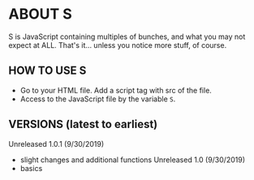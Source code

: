 ABOUT S
=====
S is JavaScript containing multiples of bunches, and what you may not expect at ALL.
That's it... unless you notice more stuff, of course.

HOW TO USE S
-----
- Go to your HTML file. Add a script tag with src of the file.
- Access to the JavaScript file by the variable `S`.

VERSIONS (latest to earliest)
-----
Unreleased 1.0.1 (9/30/2019)
- slight changes and additional functions
Unreleased 1.0 (9/30/2019)
- basics

